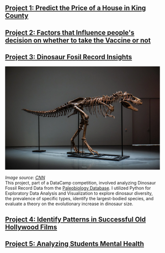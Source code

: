 ## [Project 1: Predict the Price of a House in King County](https://github.com/jshahna/King-County-House-Prices/blob/main/Group_Final_Project_CharryDeandres_KanizSyeda_ShahnazJalali.pdf)

## [Project 2: Factors that Influence people's decision on whether to take the Vaccine or not](https://github.com/jshahna/H1N1-and-Seasonal-Flu-Vaccine/blob/main/Vaccince%20Data%20Analysis%20Report.pdf)

## [Project 3: Dinosaur Fosil Record Insights](https://github.com/jshahna/Dinosaur-Fossil-Record-Insights/blob/main/Dinosaurs-fossil-insights.ipynb)

![Dinosaur](Dinosaur.png)

*Image source: [CNN](https://www.cnn.com/style/article/gorgosaurus-dinosaur-skeleton-auction-scn/index.html)*<br>
This project, part of a DataCamp competition, involved analyzing Dinosaur Fossil Record Data from the [Paleobiology Database](https://paleobiodb.org/#/). I utilized Python for Exploratory Data Analysis and Visualization to explore dinosaur diversity, the prevalence of specific types, identify the largest-bodied species, and evaluate a theory on the evolutionary increase in dinosaur size.

## [Project 4: Identify Patterns in Successful Old Hollywood Films](https://github.com/jshahna/Successful-Hollywood-Movies/blob/main/Successful-Hollywood-Movies.ipynb)

## [Project 5: Analyzing Students Mental Health](https://www.datacamp.com/datalab/w/50aac941-ec39-4255-ae6e-0d4378eaa82e/edit)
